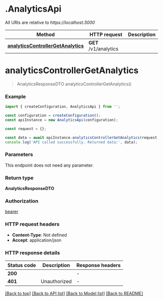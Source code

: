 # .AnalyticsApi

All URIs are relative to *https://localhost:3000*

Method | HTTP request | Description
------------- | ------------- | -------------
[**analyticsControllerGetAnalytics**](AnalyticsApi.md#analyticsControllerGetAnalytics) | **GET** /v1/analytics | 


# **analyticsControllerGetAnalytics**
> AnalyticsResponseDTO analyticsControllerGetAnalytics()


### Example


```typescript
import { createConfiguration, AnalyticsApi } from '';

const configuration = createConfiguration();
const apiInstance = new AnalyticsApi(configuration);

const request = {};

const data = await apiInstance.analyticsControllerGetAnalytics(request);
console.log('API called successfully. Returned data:', data);
```


### Parameters
This endpoint does not need any parameter.


### Return type

**AnalyticsResponseDTO**

### Authorization

[bearer](README.md#bearer)

### HTTP request headers

 - **Content-Type**: Not defined
 - **Accept**: application/json


### HTTP response details
| Status code | Description | Response headers |
|-------------|-------------|------------------|
**200** |  |  -  |
**401** | Unauthorized |  -  |

[[Back to top]](#) [[Back to API list]](README.md#documentation-for-api-endpoints) [[Back to Model list]](README.md#documentation-for-models) [[Back to README]](README.md)


